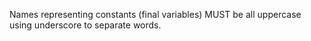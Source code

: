 Names representing constants (final variables) MUST be all uppercase using underscore to separate words.
